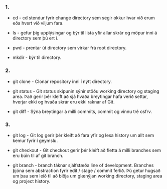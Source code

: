 ### 1.
* cd - cd stendur fyrir change directory sem segir okkur hvar við erum eða hvert við viljum fara.
  
* ls - gefur þig upplýsingar og býr til lista yfir allar skrár og möpur inni á directory sem þú ert í.
  
* pwd - prentar út directory sem virkar frá root directory.
  
* mkdir - býr til directory.

### 2.
* git clone -  Clonar repository inni í nýtt directory.
  
* git status - Git status skipunin sýnir stöðu working directory og staging area. Það gerir þér kleift að sjá hvaða breytingar hafa verið settar, hverjar ekki og hvaða skrár eru ekki raknar af Git.
  
* git diff - Sýna breytingar á milli commits, commit og vinnu tré osfrv. 
### 3.
* git log - Git log gerir þér kleift að fara yfir og lesa history um allt sem kemur fyrir í geymslu. 
  
* git checkout - Git checkout gerir þér kleift að fletta á milli branches sem eru búin til af git branch.
  
* git branch - branch táknar sjálfstæða line of development. Branches þjóna sem abstraction fyrir edit / stage / commit ferlið. Þú getur hugsað um þau sem leið til að biðja um glænýjan working directory, staging area og project history.